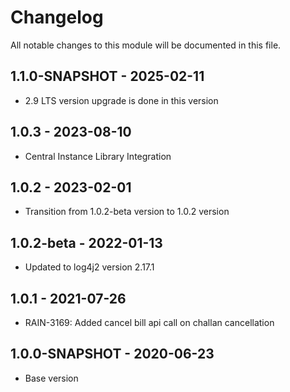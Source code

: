 # Changelog

All notable changes to this module will be documented in this file.
## 1.1.0-SNAPSHOT - 2025-02-11
- 2.9 LTS version upgrade is done in this version

## 1.0.3 - 2023-08-10

- Central Instance Library Integration

## 1.0.2 - 2023-02-01

- Transition from 1.0.2-beta version to 1.0.2 version

## 1.0.2-beta - 2022-01-13
- Updated to log4j2 version 2.17.1

## 1.0.1 - 2021-07-26

- RAIN-3169: Added cancel bill api call on challan cancellation 

## 1.0.0-SNAPSHOT - 2020-06-23

- Base version
